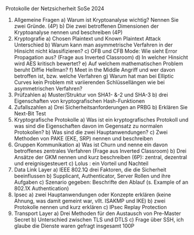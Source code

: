 Protokolle der Netzsicherheit SoSe 2024
1. Allgemeine Fragen
a) Warum ist Kryptoanalyse wichtig? Nennen Sie zwei Gründe. (4P)
b) Die zwei betroffenen Dimensionen der Kryptoanalyse nennen und beschreiben (4P)
2. Kryptografie
a) Chosen Plaintext und Known Plaintext Attack Unterschied
b) Warum kann man asymmetrische Verfahren in der Hinsicht nicht klassifizieren?
c) OFB und CFB Mode: Wie sieht Error Propagation aus? (Frage aus Inverted Classroom)
d) In welcher Hinsicht wird AES kritisch bewertet?
e) Auf welchem mathematischen Problem beruht Diffie Hellman?
f) Meet in the Middle Angriff und wer davon betroffen ist, bzw. welche Verfahren
g) Warum hat man bei Elliptic Curves kein Problem mit variierenden Schlüssellängen wie bei asymmetrischen Verfahren?
3. Prüfzahlen
a) Muster/Struktur von SHA1- &-2 und SHA-3
b) drei Eigenschaften von kryptografischen Hash-Funktionen
4. Zufallszahlen
a) Drei Sicherheitsanforderungen an PRBG
b) Erklären Sie Next-Bit Test
5. Kryptografische Protokolle
a) Was ist ein kryptografisches Protokoll und was sind die Eigenschaften davon im Gegensatz zu normalen Protokollen?
b) Was sind die zwei Hauptanwendungen?
c) Zwei Methoden von PAKE (EKE, SRP) nennen und beschreiben
6. Gruppen Kommunikation
a) Was ist Churn und nenne ein davon betroffenes zentrales Verfahren  (Frage aus Inverted Classroom)
b) Drei Ansätze der GKM nennen und kurz beschreiben (6P): zentral, dezentral und ereignisgesteuert
c) Lolus : ein Vorteil und Nachteil
7. Data Link Layer
a) IEEE 802.1Q drei Faktoren, die die Sicherheit beeinflussen
b) Supplicant, Authenticator, Server Rollen und ihre Aufgaben
c) Szenario gegeben: Beschrifte den Ablauf (s. Example of an 802.1X Authentication)
8. Ipsec
a) zwei Hauptanwendungen oder Konzepte erklären (keine Ahnung, was damit gemeint war, vllt. ISAKMP und IKE)
b) zwei Protokolle nennen und kurz erklären
c) IPsec Replay Protection
9. Transport Layer
a) Drei Methoden für den Austausch von Pre-Master Secret
b) Unterschied zwischen TLS und DTLS
c) Frage über SSH, ich glaube die Dienste waren gefragt
insgesamt 100P
